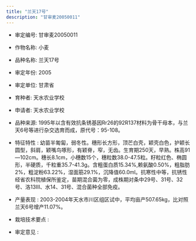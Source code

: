 ```yaml
---
title: "兰天17号"
description: "甘审麦20050011"
---
```

* 审定编号:  甘审麦20050011

*  作物名称:  小麦

*  品种名称:  兰天17号

*  审定年份:  2005

*  审定单位:  甘肃省

* 育种者:  天水农业学校

*  申请者:  天水农业学校

*  品种来源:  1995年以含有效抗条锈基因Rr26的92R137材料为骨干母本，与兰天6号等进行杂交选育而成，原代号：95-108。

*  特征特性 : 
幼苗半匍匐，弱冬性。穗形长方形，顶芒白壳，颖壳白色，护颖长圆型，斜肩，颖嘴鸟啄形，有颖脊，窄，无齿。生育期250天，早熟。株高91—102cm。穗长8.1cm，小穗数15个，穗粒数38.0-47.5粒。籽粒红色、椭圆形，半硬质，千粒重35.7-41.3g。含粗蛋白质15.34%,赖氨酸0.50%，粗脂肪2%，粗淀粉63.22%，湿面筋29.1%，沉降值60.0ml。抗寒性中等，抗锈性经省农科院植保所鉴定，苗期混合菌为零，成株期对条中29号、31号、32号、洛13Ⅲ、水14、31号、混合菌种全部免疫。
 
*  产量表现 : 
2003-2004年天水市川区组区试中，平均亩产507.65kg，比对照兰天6号增产11.07%。

*  栽培技术要点 : 


*  审定意见 : 

